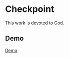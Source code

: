 # Checkpoint

This work is devoted to God.

## Demo

[Demo](https://sanjosolutions.github.io/checkpoint/)
